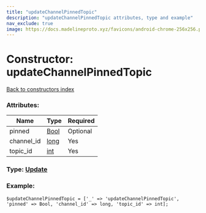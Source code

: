 ```yaml
---
title: "updateChannelPinnedTopic"
description: "updateChannelPinnedTopic attributes, type and example"
nav_exclude: true
image: https://docs.madelineproto.xyz/favicons/android-chrome-256x256.png
---
```

# Constructor: updateChannelPinnedTopic  
[Back to constructors index](/API_docs/constructors/index.html)



### Attributes:

| Name     |    Type       | Required |
|----------|---------------|----------|
|pinned|[Bool](/API_docs/types/Bool.html) | Optional|
|channel\_id|[long](/API_docs/types/long.html) | Yes|
|topic\_id|[int](/API_docs/types/int.html) | Yes|



### Type: [Update](/API_docs/types/Update.html)


### Example:

```
$updateChannelPinnedTopic = ['_' => 'updateChannelPinnedTopic', 'pinned' => Bool, 'channel_id' => long, 'topic_id' => int];
```  
